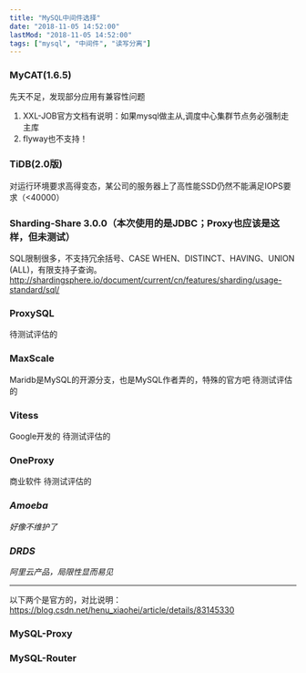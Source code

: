 ```yaml
---
title: "MySQL中间件选择"
date: "2018-11-05 14:52:00"
lastMod: "2018-11-05 14:52:00"
tags: ["mysql", "中间件", "读写分离"]
---
```


### MyCAT(1.6.5)
先天不足，发现部分应用有兼容性问题
1. XXL-JOB官方文档有说明：如果mysql做主从,调度中心集群节点务必强制走主库
2. flyway也不支持！

### TiDB(2.0版)
对运行环境要求高得变态，某公司的服务器上了高性能SSD仍然不能满足IOPS要求（<40000）

### Sharding-Share 3.0.0（本次使用的是JDBC；Proxy也应该是这样，但未测试）
SQL限制很多，不支持冗余括号、CASE WHEN、DISTINCT、HAVING、UNION (ALL)，有限支持子查询。http://shardingsphere.io/document/current/cn/features/sharding/usage-standard/sql/

### ProxySQL
待测试评估的

### MaxScale
Maridb是MySQL的开源分支，也是MySQL作者弄的，特殊的官方吧
待测试评估的

### Vitess
Google开发的
待测试评估的

### OneProxy
商业软件
待测试评估的

### *Amoeba*
*好像不维护了*

### *DRDS*
*阿里云产品，局限性显而易见*

---
以下两个是官方的，对比说明：https://blog.csdn.net/henu_xiaohei/article/details/83145330
### MySQL-Proxy

### MySQL-Router